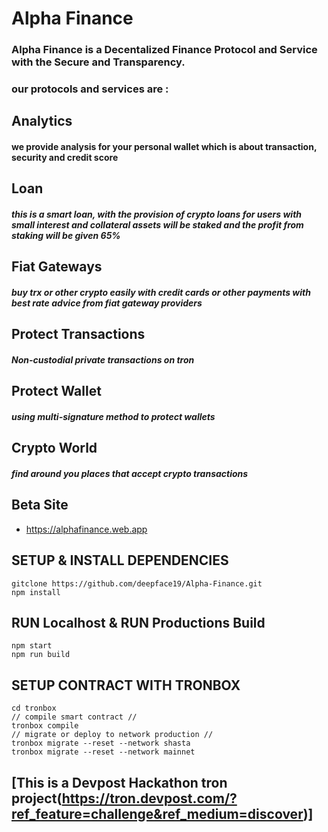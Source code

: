 # Alpha Finance
### Alpha Finance is a Decentalized Finance Protocol and Service with the Secure and Transparency.
### our protocols and services are : 

## Analytics
#### we provide analysis for your personal wallet which is about transaction, security and credit score

## Loan
##### this is a smart loan, with the provision of crypto loans for users with small interest and collateral assets will be staked and the profit from staking will be given 65%

## Fiat Gateways
##### buy trx or other crypto easily with credit cards or other payments with best rate advice from fiat gateway providers

## Protect Transactions
##### Non-custodial private transactions on tron

## Protect Wallet 
##### using multi-signature method to protect wallets  

## Crypto World
##### find around you places that accept crypto transactions 

## Beta Site 
- https://alphafinance.web.app
## SETUP & INSTALL DEPENDENCIES
```
gitclone https://github.com/deepface19/Alpha-Finance.git
npm install
```
## RUN Localhost & RUN Productions Build

```
npm start 
npm run build
```

## SETUP CONTRACT WITH TRONBOX
```
cd tronbox 
// compile smart contract //
tronbox compile 
// migrate or deploy to network production //
tronbox migrate --reset --network shasta 
tronbox migrate --reset --network mainnet 
```
## [This is a Devpost Hackathon tron project(https://tron.devpost.com/?ref_feature=challenge&ref_medium=discover)]
